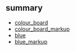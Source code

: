 ## summary

* [colour_board](colour_board.md)
* [colour_board_markup](https://b-gooroom.github.io/project_blah/colour_board/index.html)
* [blue](blue.md)
* [blue_markup](http://b-gooroom.github.io/project_blah/blue/index.html)

